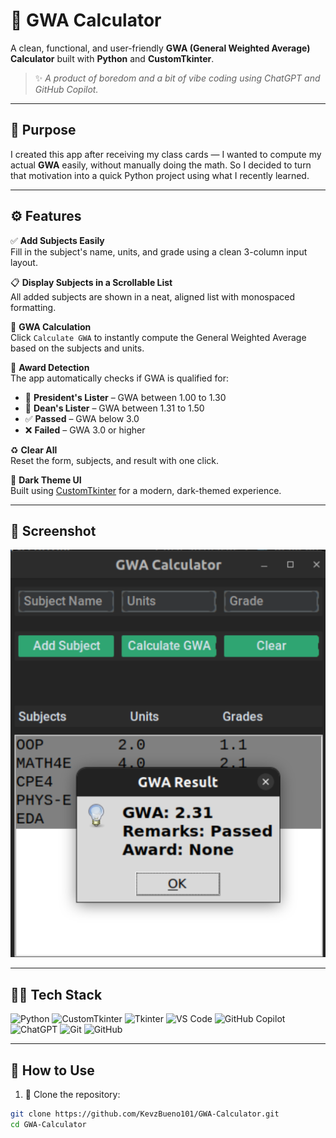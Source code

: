 # 📘 GWA Calculator

A clean, functional, and user-friendly **GWA (General Weighted Average) Calculator** built with **Python** and **CustomTkinter**.

> ✨ *A product of boredom and a bit of vibe coding using ChatGPT and GitHub Copilot.*

---

## 🎯 Purpose

I created this app after receiving my class cards — I wanted to compute my actual **GWA** easily, without manually doing the math. So I decided to turn that motivation into a quick Python project using what I recently learned.

---

## ⚙️ Features

✅ **Add Subjects Easily**  
Fill in the subject's name, units, and grade using a clean 3-column input layout.

📋 **Display Subjects in a Scrollable List**  
All added subjects are shown in a neat, aligned list with monospaced formatting.

🧮 **GWA Calculation**  
Click `Calculate GWA` to instantly compute the General Weighted Average based on the subjects and units.

🏅 **Award Detection**  
The app automatically checks if GWA is qualified for:
- 🥇 **President's Lister** – GWA between 1.00 to 1.30  
- 🥈 **Dean's Lister** – GWA between 1.31 to 1.50  
- ✅ **Passed** – GWA below 3.0  
- ❌ **Failed** – GWA 3.0 or higher

♻️ **Clear All**  
Reset the form, subjects, and result with one click.

🖤 **Dark Theme UI**  
Built using [CustomTkinter](https://github.com/TomSchimansky/CustomTkinter) for a modern, dark-themed experience.

---

## 📸 Screenshot

![image alt](https://github.com/KevzBueno101/GWA-Calculator/blob/511a0290c7e6a24f68c609b8d05def8efc4974f2/GwaCalculator/Screenshot%20from%202025-07-11%2013-22-11.png)



---

## 🧑‍💻 Tech Stack

<p align="left"> <img src="https://cdn.jsdelivr.net/gh/devicons/devicon/icons/python/python-original.svg" alt="Python" width="40" height="40"/> <img src="https://raw.githubusercontent.com/TomSchimansky/CustomTkinter/master/logo/customtkinter_icon_dark.png" alt="CustomTkinter" width="40" height="40"/> <img src="https://upload.wikimedia.org/wikipedia/commons/8/84/Tkinter.png" alt="Tkinter" width="40" height="40"/> <img src="https://cdn.jsdelivr.net/gh/devicons/devicon/icons/vscode/vscode-original.svg" alt="VS Code" width="40" height="40"/> <img src="https://raw.githubusercontent.com/github/copilot-docs/main/docs/assets/images/copilot-logo.svg" alt="GitHub Copilot" width="40" height="40"/> <img src="https://upload.wikimedia.org/wikipedia/commons/0/04/ChatGPT_logo.svg" alt="ChatGPT" width="40" height="40"/> <img src="https://cdn.jsdelivr.net/gh/devicons/devicon/icons/git/git-original.svg" alt="Git" width="40" height="40"/> <img src="https://cdn.jsdelivr.net/gh/devicons/devicon/icons/github/github-original.svg" alt="GitHub" width="40" height="40"/> </p>

---

## 🧠 How to Use

1. 🔽 Clone the repository:

```bash
git clone https://github.com/KevzBueno101/GWA-Calculator.git
cd GWA-Calculator
